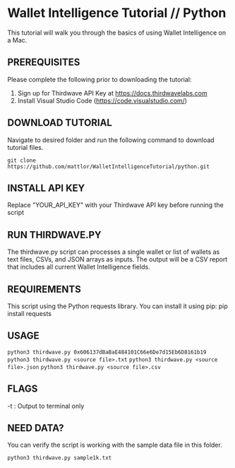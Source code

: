 # Wallet Intelligence Tutorial // Python

This tutorial will walk you through the basics of using Wallet Intelligence on a Mac. 

## PREREQUISITES 
Please complete the following prior to downloading the tutorial:

1) Sign up for Thirdwave API Key at https://docs.thirdwavelabs.com
2) Install Visual Studio Code (https://code.visualstudio.com/)

## DOWNLOAD TUTORIAL
Navigate to desired folder and run the following command to download tutorial files. 

```
git clone https://github.com/mattlor/WalletIntelligenceTutorial/python.git
```

## INSTALL API KEY
Replace "YOUR_API_KEY" with your Thirdwave API key before running the script

## RUN THIRDWAVE.PY
The thirdwave.py script can processes a single wallet or list of wallets as text files, CSVs, and JSON arrays as inputs. 
The output will be a CSV report that includes all current Wallet Intelligence fields. 

## REQUIREMENTS
This script using the Python requests library. You can install it using pip: pip install requests 

## USAGE
`python3 thirdwave.py 0x606137dBaBaE484101C66e6De7d15Eb6D8161b19`
`python3 thirdwave.py <source file>.txt`
`python3 thirdwave.py <source file>.json`
`python3 thirdwave.py <source file>.csv`

## FLAGS
-t : Output to terminal only


## NEED DATA?
You can verify the script is working with the sample data file in this folder. 

`python3 thirdwave.py sample1k.txt`